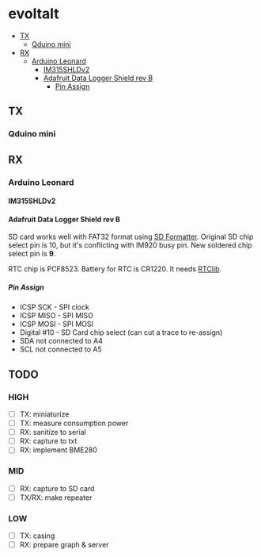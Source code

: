 evoltalt
====

<!-- TOC depthFrom:2 depthTo:6 withLinks:1 updateOnSave:1 orderedList:0 -->

- [TX](#tx)
	- [Qduino mini](#qduino-mini)
- [RX](#rx)
	- [Arduino Leonard](#arduino-leonard)
		- [IM315SHLDv2](#im315shldv2)
		- [Adafruit Data Logger Shield rev B](#adafruit-data-logger-shield-rev-b)
			- [Pin Assign](#pin-assign)

<!-- /TOC -->

## TX
### Qduino mini

## RX
### Arduino Leonard
#### IM315SHLDv2
#### Adafruit Data Logger Shield rev B
SD card works well with FAT32 format using [SD Formatter](https://www.sdcard.org/downloads/formatter_4/).
Original SD chip select pin is 10, but it's conflicting with IM920 busy pin.
New soldered chip select pin is **9**.

RTC chip is PCF8523.
Battery for RTC is CR1220.
It needs [RTClib](https://github.com/adafruit/RTClib).

##### Pin Assign
* ICSP SCK - SPI clock
* ICSP MISO - SPI MISO
* ICSP MOSI - SPI MOSI
* Digital #10 - SD Card chip select (can cut a trace to re-assign)
* SDA not connected to A4
* SCL not connected to A5

## TODO
### HIGH
- [ ] TX: miniaturize
- [ ] TX: measure consumption power
- [ ] RX: sanitize to serial
- [ ] RX: capture to txt
- [ ] RX: implement BME280

### MID
- [ ] RX: capture to SD card
- [ ] TX/RX: make repeater

### LOW
- [ ] TX: casing
- [ ] RX: prepare graph & server
